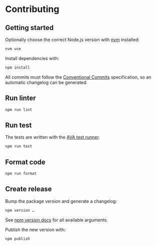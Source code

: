 # Contributing

## Getting started

Optionally choose the correct Node.js version with [nvm](https://nvm.sh/) installed:

```sh
nvm use
```

Install dependencies with:

```sh
npm install
```

All commits must follow the [Conventional Commits](https://www.conventionalcommits.org/) specification, so an automatic changelog can be generated.

## Run linter

```sh
npm run lint
```

## Run test

The tests are written with the [AVA test runner](https://github.com/avajs/ava).

```sh
npm run test
```

## Format code

```sh
npm run format
```

## Create release

Bump the package version and generate a changelog:

```sh
npm version …
```

See [npm version docs](https://docs.npmjs.com/cli/commands/npm-version) for all available arguments.

Publish the new version with:

```sh
npm publish
```
